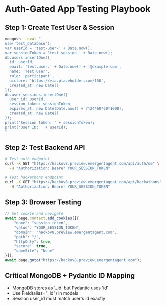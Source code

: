 # Auth-Gated App Testing Playbook

## Step 1: Create Test User & Session
```bash
mongosh --eval "
use('test_database');
var userId = 'test-user-' + Date.now();
var sessionToken = 'test_session_' + Date.now();
db.users.insertOne({
  id: userId,
  email: 'test.user.' + Date.now() + '@example.com',
  name: 'Test User',
  role: 'participant',
  picture: 'https://via.placeholder.com/150',
  created_at: new Date()
});
db.user_sessions.insertOne({
  user_id: userId,
  session_token: sessionToken,
  expires_at: new Date(Date.now() + 7*24*60*60*1000),
  created_at: new Date()
});
print('Session token: ' + sessionToken);
print('User ID: ' + userId);
"
```

## Step 2: Test Backend API
```bash
# Test auth endpoint
curl -X GET "https://hackov8.preview.emergentagent.com/api/auth/me" \
  -H "Authorization: Bearer YOUR_SESSION_TOKEN"

# Test hackathons endpoint
curl -X GET "https://hackov8.preview.emergentagent.com/api/hackathons" \
  -H "Authorization: Bearer YOUR_SESSION_TOKEN"
```

## Step 3: Browser Testing
```javascript
// Set cookie and navigate
await page.context.add_cookies([{
    "name": "session_token",
    "value": "YOUR_SESSION_TOKEN",
    "domain": "hackov8.preview.emergentagent.com",
    "path": "/",
    "httpOnly": true,
    "secure": true,
    "sameSite": "None"
}]);
await page.goto("https://hackov8.preview.emergentagent.com");
```

## Critical MongoDB + Pydantic ID Mapping
- MongoDB stores as '_id' but Pydantic uses 'id'
- Use Field(alias="_id") in models
- Session user_id must match user's id exactly
